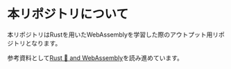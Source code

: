 # 本リポジトリについて

本リポジトリはRustを用いたWebAssemblyを学習した際のアウトプット用リポジトリとなります。

参考資料として[Rust 🦀 and WebAssembly](https://rustwasm.github.io/docs/book/introduction.html)を読み進めています。

